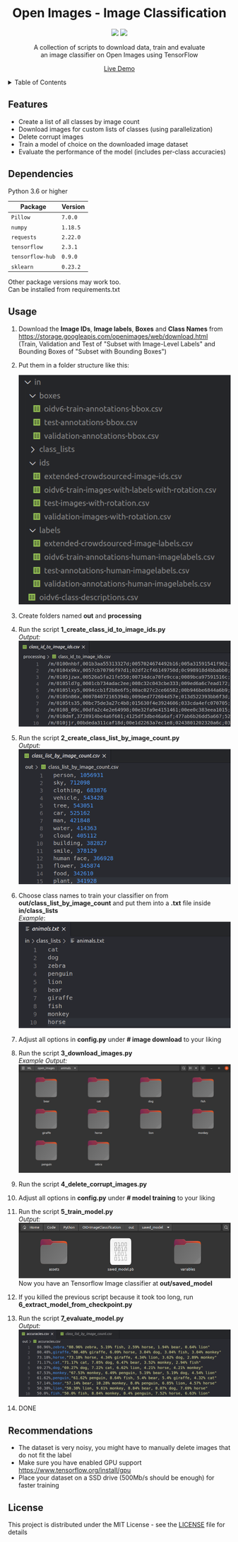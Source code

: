 <div align="center">
  <h1>Open Images - Image Classification</h1>
  <p>
    <img src="https://img.shields.io/badge/Python-3776AB?logo=python&logoColor=white">
    <img src="https://img.shields.io/badge/TensorFlow-FF6F00?logo=tensorflow&logoColor=white">
  </p>
  <p>A collection of scripts to download data, train and evaluate <br>an image classifier on Open Images using TensorFlow</p>
  <p><a href="https://lischilpp.github.io/unity-voxel-engine-demo/" target="_blank">Live Demo</a></p>
</div>

<details>
  <summary>Table of Contents</summary>
  <ul>
    <li><a href="#features">Features</a></li>
    <li><a href="#dependencies">Dependencies</a></li>
    <li><a href="#usage">Usage</a></li>
    <li><a href="#recommendations">Recommendations</a></li>
    <li><a href="#license">License</a></li>
  </ul>
</details>

## Features
 - Create a list of all classes by image count
 - Download images for custom lists of classes (using parallelization)
 - Delete corrupt images
 - Train a model of choice on the downloaded image dataset
 - Evaluate the performance of the model (includes per-class accuracies)
 
## Dependencies
 Python 3.6 or higher
 
 | Package | Version
| -------- | ----------- |
`Pillow` | `7.0.0` |
`numpy` | `1.18.5` |
`requests` | `2.22.0` |
`tensorflow` | `2.3.1` |
`tensorflow-hub` | `0.9.0` |
`sklearn` | `0.23.2` |
                
Other package versions may work too.  
Can be installed from requirements.txt

## Usage
1. Download the **Image IDs**, **Image labels**, **Boxes** and **Class Names** from https://storage.googleapis.com/openimages/web/download.html  
 (Train, Validation and Test of "Subset with Image-Level Labels" and Bounding Boxes of "Subset with Bounding Boxes")
 
2. Put them in a folder structure like this:

	![inputFolder.png](screenshots/input_folder.png)
	
4. Create folders named **out** and **processing**

5. Run the script **1_create_class_id_to_image_ids.py**  
	*Output:*  
	![script1.png](screenshots/script1.png)
	
6. Run the script **2_create_class_list_by_image_count.py**  
	*Output:*  
	![script2.png](screenshots/script2.png)
	
7. Choose class names to train your classifier on from **out/class_list_by_image_count** and put them into a **.txt** file inside **in/class_lists**  
*Example*:  
![script1.png](screenshots/class_list.png)

8. Adjust all options in **config.py** under **# image download** to your liking

9. Run the script **3_download_images.py**  
	*Example Output:*  
	![script3.png](screenshots/script3.png)
	
10. Run the script **4_delete_corrupt_images.py**

11. Adjust all options in **config.py** under **# model training** to your liking

12. Run the script **5_train_model.py**  
	*Output:*  
	![script5.png](screenshots/script5.png)  
	Now you have an Tensorflow Image classifier at **out/saved_model**
	
13. If you killed the previous script because it took too long,
run **6_extract_model_from_checkpoint.py**

14. Run the script **7_evaluate_model.py**  
	*Output:*  
	![script7.png](screenshots/script7.png)
	
15. DONE

## Recommendations
 - The dataset is very noisy, you might have to manually delete images that do not fit the label
 - Make sure you have enabled GPU support https://www.tensorflow.org/install/gpu
 - Place your dataset on a SSD drive (500Mb/s should be enough) for faster training

## License
This project is distributed under the MIT License - see the [LICENSE](LICENSE) file for details
